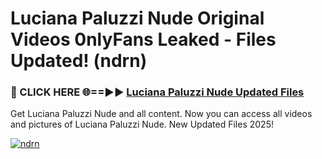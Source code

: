 # Luciana Paluzzi Nude Original Videos 0nlyFans Leaked - Files Updated! (ndrn)

<h3>🔴 CLICK HERE 🌐==►► <a href="https://tinyurl.com/y5r63du9" rel="nofollow">Luciana Paluzzi Nude Updated Files</a></h3>

Get Luciana Paluzzi Nude and all content. Now you can access all videos and pictures of Luciana Paluzzi Nude. New Updated Files 2025!

[![ndrn](https://i.imgur.com/UVo9nyh.gif)](https://tinyurl.com/y5r63du9)
